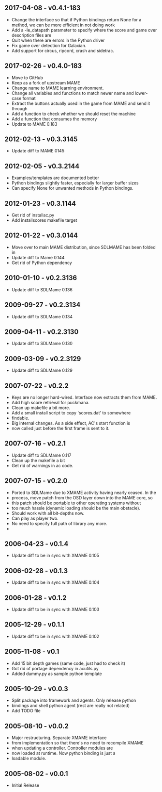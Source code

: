 2017-04-08 - v0.4.1-183
-----------------------

* Change the interface so that if Python bindings return None for a method, we can be more efficient in not doing work
* Add a -le_datapath parameter to specify where the score and game over description files are
* Quit when there are errors in the Python driver
* Fix game over detection for Galaxian. 
* Add support for circus, ripcord, crash and sidetrac.

2017-02-26 - v0.4.0-183
-----------------

* Move to GitHub
* Keep as a fork of upstream MAME
* Change name to MAME learning environment.
* Change all variables and functions to match newer name and lower-case format
* Extract the buttons actually used in the game from MAME and send it through
* Add a function to check whether we should reset the machine
* Add a function that consumes the memory
* Update to MAME 0.183

2012-02-13 - v0.3.3145
----------------------
* Update diff to MAME 0145

2012-02-05 - v0.3.2144
----------------------
* Examples/templates are documented better
* Python bindings slightly faster, especially for larger buffer sizes
* Can specify None for unwanted methods in Python bindings.

2012-01-23 - v0.3.1144
----------------------
* Get rid of installac.py
* Add installscores makefile target

2012-01-22 - v0.3.0144
----------------------
* Move over to main MAME distribution, since SDLMAME has been folded in
* Update diff to Mame 0.144
* Get rid of Python dependency

2010-01-10 - v0.2.3136
----------------------
* Update diff to SDLMame 0.136

2009-09-27 - v0.2.3134
----------------------
* Update diff to SDLMame 0.134

2009-04-11 - v0.2.3130
----------------------
* Update diff to SDLMame 0.130

2009-03-09 - v0.2.3129
----------------------
* Update diff to SDLMame 0.129

2007-07-22 - v0.2.2
-------------------
* Keys are no longer hard-wired.  Interface now extracts them from MAME.
* Add high score retrieval for puckmana.
* Clean up makefile a bit more.
* Add a small install script to copy 'scores.dat' to somewhere
* findable.
* Big internal changes.  As a side effect, AC's start function is
* now called just before the first frame is sent to it.

2007-07-16 - v0.2.1
-------------------
* Update diff to SDLMame 0.117
* Clean up the makefile a bit
* Get rid of warnings in ac code.

2007-07-15 - v0.2.0
-------------------
* Ported to SDLMame due to XMAME activity having nearly ceased.  In the
* process, move patch from the OSD layer down into the MAME core, so
* this patch should be portable to other operating systems without
* too much hassle (dynamic loading should be the main obstacle).
* Should work with all bit-depths now.
* Can play as player two.
* No need to specify full path of library any more.
* 
2006-04-23 - v0.1.4
-------------------
* Update diff to be in sync with XMAME 0.105

2006-02-28 - v0.1.3
-------------------
* Update diff to be in sync with XMAME 0.104

2006-01-28 - v0.1.2
-------------------
* Update diff to be in sync with XMAME 0.103

2005-12-29 - v0.1.1
-------------------
* Update diff to be in sync with XMAME 0.102

2005-11-08 - v0.1
-----------------
* Add 15 bit depth games (same code, just had to check it)
* Got rid of portage dependency in acutils.py
* Added dummy.py as sample python template

2005-10-29 - v0.0.3
-------------------
* Split package into framework and agents. Only release python
* bindings and shell python agent (rest are really not related)
* Add TODO file

2005-08-10 - v0.0.2
-------------------
* Major restructuring.  Separate XMAME interface
* from implementation so that there's no need to recompile XMAME 
* when updating a controller. Controller modules are
* now loaded at runtime. Now python binding is just a
* loadable module.

2005-08-02 - v0.0.1
-------------------
* Initial Release
